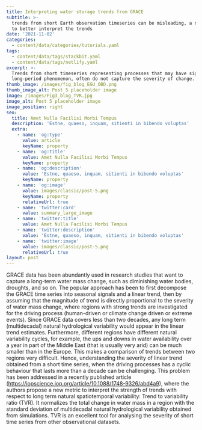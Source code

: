 ```yaml
---
title: Interpreting water storage trends from GRACE
subtitle: >-
  trends from short Earth observation timeseries can be misleading, a new metric
  to better interpret the trends
date: '2021-11-02'
categories:
  - content/data/categories/tutorials.yaml
tags:
  - content/data/tags/stackbit.yaml
  - content/data/tags/netlify.yaml
excerpt: >-
  Trends from short timeseries representing processes that may have signals from
  long-period phenomenon, often do not capture the severity of change.
thumb_image: /images/fig_blog_EGU_OBD.png
thumb_image_alt: Post 5 placeholder image
image: /images/Fig3_blog_TVR.jpg
image_alt: Post 5 placeholder image
image_position: right
seo:
  title: Amet Nulla Facilisi Morbi Tempus
  description: 'Estne, quaeso, inquam, sitienti in bibendo voluptas'
  extra:
    - name: 'og:type'
      value: article
      keyName: property
    - name: 'og:title'
      value: Amet Nulla Facilisi Morbi Tempus
      keyName: property
    - name: 'og:description'
      value: 'Estne, quaeso, inquam, sitienti in bibendo voluptas'
      keyName: property
    - name: 'og:image'
      value: images/classic/post-5.png
      keyName: property
      relativeUrl: true
    - name: 'twitter:card'
      value: summary_large_image
    - name: 'twitter:title'
      value: Amet Nulla Facilisi Morbi Tempus
    - name: 'twitter:description'
      value: 'Estne, quaeso, inquam, sitienti in bibendo voluptas'
    - name: 'twitter:image'
      value: images/classic/post-5.png
      relativeUrl: true
layout: post
---
```

GRACE data has been abundantly used in research studies that want to capture a long-term water mass change, such as diminishing water bodies, droughts, and so on. The popular approach has been to first decompose the GRACE time series into seasonal signals and a linear trend, then by assuming that the magnitude of trend is directly proportional to the severity of water mass change, where regions with strong trends are investigated for the driving process (human-driven or climate change driven or extreme events). Since GRACE data covers less than two decades, any long term (multidecadal) natural hydrological variability would appear in the linear trend estimates. Furthermore, different regions have different natural variability cycles, for example, the ups and downs in water availability over a year in part of the Middle East (that is usually very arid) can be much smaller than in the Europe. This makes a comparison of trends between two regions very difficult. Hence, understanding the severity of linear trend obtained from a short time series, when the driving processes has a cyclic behaviour that lasts more than a decade
can be challenging. This problem has been addressed in a recently published article (<https://iopscience.iop.org/article/10.1088/1748-9326/abd4a9>), where the authors propose a new metric to interpret the strength of trends with respect to long term natural spatiotemporal variability: Trend to variability ratio (TVR). It normalizes the total change in water mass in a region with the standard deviation of multidecadal natural hydrological variability obtained from simulations. TVR is an excellent tool for analysing the severity of short time series from other observational datasets.
